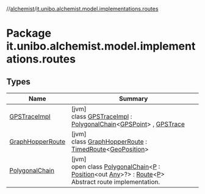 //[alchemist](../../index.md)/[it.unibo.alchemist.model.implementations.routes](index.md)

# Package it.unibo.alchemist.model.implementations.routes

## Types

| Name | Summary |
|---|---|
| [GPSTraceImpl](-g-p-s-trace-impl/index.md) | [jvm]<br>class [GPSTraceImpl](-g-p-s-trace-impl/index.md) : [PolygonalChain](-polygonal-chain/index.md)<[GPSPoint](../it.unibo.alchemist.model.interfaces/-g-p-s-point/index.md)> , [GPSTrace](../it.unibo.alchemist.model.interfaces/-g-p-s-trace/index.md) |
| [GraphHopperRoute](-graph-hopper-route/index.md) | [jvm]<br>class [GraphHopperRoute](-graph-hopper-route/index.md) : [TimedRoute](../it.unibo.alchemist.model.interfaces/-timed-route/index.md)<[GeoPosition](../it.unibo.alchemist.model.interfaces/-geo-position/index.md)> |
| [PolygonalChain](-polygonal-chain/index.md) | [jvm]<br>open class [PolygonalChain](-polygonal-chain/index.md)<[P](-polygonal-chain/index.md) : [Position](../it.unibo.alchemist.model.interfaces/-position/index.md)<out [Any](https://kotlinlang.org/api/latest/jvm/stdlib/kotlin/-any/index.html)>?> : [Route](../it.unibo.alchemist.model.interfaces/-route/index.md)<[P](../it.unibo.alchemist.model.interfaces/-route/index.md)> <br>Abstract route implementation. |
